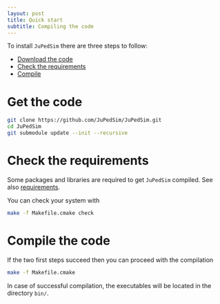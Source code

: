 ```yaml
---
layout: post
title: Quick start
subtitle: Compiling the code
---
```


To install `JuPedSim` there are three steps to follow: 

- [Download the code](#get-the-code) 
- [Check the requirements](#check-the-requirements)
- [Compile](#compile-the-code)





# Get the code

```bash
git clone https://github.com/JuPedSim/JuPedSim.git
cd JuPedSim
git submodule update --init --recursive
```

# Check the requirements 
Some packages and libraries are required to get `JuPedSim` compiled. See also [requirements](/_posts/2016-11-03-Requirements).

You can check your system with 

```bash 
make -f Makefile.cmake check
```

# Compile the code

If the two first steps succeed then you can proceed with the compilation 

```bash 
make -f Makefile.cmake
```

In case of successful compilation,  the executables will be located in the directory `bin/`.
